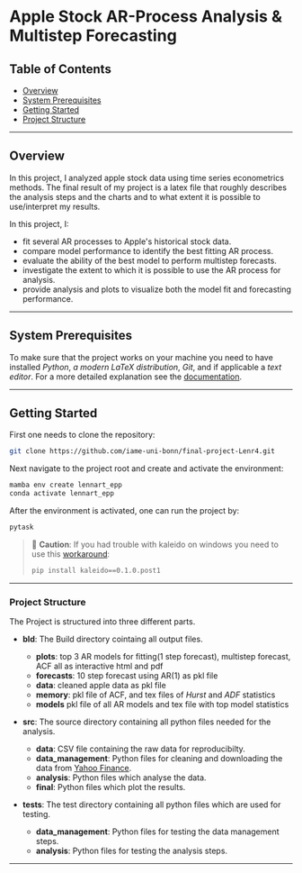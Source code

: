 # Apple Stock AR-Process Analysis & Multistep Forecasting

## Table of Contents

- [Overview](#overview)
- [System Prerequisites](#system-prerequisites)
- [Getting Started](#getting-started)
- [Project Structure](#project-structure)

______________________________________________________________________

## Overview

In this project, I analyzed apple stock data using time series econometrics methods. The
final result of my project is a latex file that roughly describes the analysis steps and
the charts and to what extent it is possible to use/interpret my results.

In this project, I:

- fit several AR processes to Apple's historical stock data.
- compare model performance to identify the best fitting AR process.
- evaluate the ability of the best model to perform multistep forecasts.
- investigate the extent to which it is possible to use the AR process for analysis.
- provide analysis and plots to visualize both the model fit and forecasting
  performance.

______________________________________________________________________

## System Prerequisites

To make sure that the project works on your machine you need to have installed *Python*,
*a modern LaTeX distribution*, *Git*, and if applicable a *text editor*. For a more
detailed explanation see the
[documentation](https://econ-project-templates.readthedocs.io/en/stable/getting_started/index.html).

______________________________________________________________________

## Getting Started

First one needs to clone the repository:

```bash
git clone https://github.com/iame-uni-bonn/final-project-Lenr4.git
```

Next navigate to the project root and create and activate the environment:

```bash
mamba env create lennart_epp
conda activate lennart_epp
```

After the environment is activated, one can run the project by:

```bash
pytask
```

> 🛑 **Caution**: If you had trouble with kaleido on windows you need to use this
> [workaround](https://effective-programming-practices.vercel.app/plotting/why_plotly_prerequisites/objectives_materials.html#windows-workaround):
>
> ```bash
> pip install kaleido==0.1.0.post1
> ```

______________________________________________________________________

### Project Structure

The Project is structured into three different parts.

- **bld**: The Build directory cointaing all output files.

  - **plots**: top 3 AR models for fitting(1 step forecast), multistep forecast, ACF all
    as interactive html and pdf
  - **forecasts**: 10 step forecast using AR(1) as pkl file
  - **data**: cleaned apple data as pkl file
  - **memory**: pkl file of ACF, and tex files of *Hurst* and *ADF* statistics
  - **models** pkl file of all AR models and tex file with top model statistics

- **src**: The source directory containing all python files needed for the analysis.

  - **data**: CSV file containing the raw data for reproducibilty.
  - **data_management**: Python files for cleaning and downloading the data from
    [Yahoo Finance](https://de.finance.yahoo.com/).
  - **analysis**: Python files which analyse the data.
  - **final**: Python files which plot the results.

- **tests**: The test directory containing all python files which are used for testing.

  - **data_management**: Python files for testing the data management steps.
  - **analysis**: Python files for testing the analysis steps.

______________________________________________________________________
